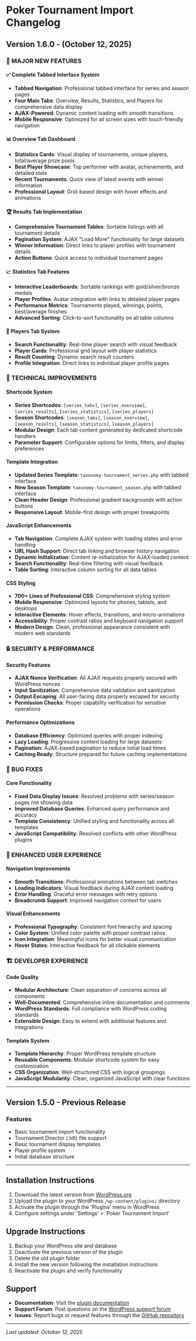 # Poker Tournament Import Changelog

## Version 1.6.0 - (October 12, 2025)

### 🎯 MAJOR NEW FEATURES

#### ✅ Complete Tabbed Interface System
- **Tabbed Navigation**: Professional tabbed interface for series and season pages
- **Four Main Tabs**: Overview, Results, Statistics, and Players for comprehensive data display
- **AJAX-Powered**: Dynamic content loading with smooth transitions
- **Mobile Responsive**: Optimized for all screen sizes with touch-friendly navigation

#### 📊 Overview Tab Dashboard
- **Statistics Cards**: Visual display of tournaments, unique players, total/average prize pools
- **Best Player Showcase**: Top performer with avatar, achievements, and detailed stats
- **Recent Tournaments**: Quick view of latest events with winner information
- **Professional Layout**: Grid-based design with hover effects and animations

#### 🏆 Results Tab Implementation
- **Comprehensive Tournament Tables**: Sortable listings with all tournament details
- **Pagination System**: AJAX "Load More" functionality for large datasets
- **Winner Information**: Direct links to player profiles with tournament details
- **Action Buttons**: Quick access to individual tournament pages

#### 📈 Statistics Tab Features
- **Interactive Leaderboards**: Sortable rankings with gold/silver/bronze medals
- **Player Profiles**: Avatar integration with links to detailed player pages
- **Performance Metrics**: Tournaments played, winnings, points, best/average finishes
- **Advanced Sorting**: Click-to-sort functionality on all table columns

#### 👥 Players Tab System
- **Search Functionality**: Real-time player search with visual feedback
- **Player Cards**: Professional grid layout with player statistics
- **Result Counting**: Dynamic search result counters
- **Profile Integration**: Direct links to individual player profile pages

### 🔧 TECHNICAL IMPROVEMENTS

#### Shortcode System
- **Series Shortcodes**: `[series_tabs]`, `[series_overview]`, `[series_results]`, `[series_statistics]`, `[series_players]`
- **Season Shortcodes**: `[season_tabs]`, `[season_overview]`, `[season_results]`, `[season_statistics]`, `[season_players]`
- **Modular Design**: Each tab content generated by dedicated shortcode handlers
- **Parameter Support**: Configurable options for limits, filters, and display preferences

#### Template Integration
- **Updated Series Template**: `taxonomy-tournament_series.php` with tabbed interface
- **New Season Template**: `taxonomy-tournament_season.php` with tabbed interface
- **Clean Header Design**: Professional gradient backgrounds with action buttons
- **Responsive Layout**: Mobile-first design with proper breakpoints

#### JavaScript Enhancements
- **Tab Navigation**: Complete AJAX system with loading states and error handling
- **URL Hash Support**: Direct tab linking and browser history navigation
- **Dynamic Initialization**: Content re-initialization for AJAX-loaded content
- **Search Functionality**: Real-time filtering with visual feedback
- **Table Sorting**: Interactive column sorting for all data tables

#### CSS Styling
- **700+ Lines of Professional CSS**: Comprehensive styling system
- **Mobile Responsive**: Optimized layouts for phones, tablets, and desktops
- **Interactive Elements**: Hover effects, transitions, and micro-animations
- **Accessibility**: Proper contrast ratios and keyboard navigation support
- **Modern Design**: Clean, professional appearance consistent with modern web standards

### 🔒 SECURITY & PERFORMANCE

#### Security Features
- **AJAX Nonce Verification**: All AJAX requests properly secured with WordPress nonces
- **Input Sanitization**: Comprehensive data validation and sanitization
- **Output Escaping**: All user-facing data properly escaped for security
- **Permission Checks**: Proper capability verification for sensitive operations

#### Performance Optimizations
- **Database Efficiency**: Optimized queries with proper indexing
- **Lazy Loading**: Progressive content loading for large datasets
- **Pagination**: AJAX-based pagination to reduce initial load times
- **Caching Ready**: Structure prepared for future caching implementations

### 🐛 BUG FIXES

#### Core Functionality
- **Fixed Data Display Issues**: Resolved problems with series/season pages not showing data
- **Improved Database Queries**: Enhanced query performance and accuracy
- **Template Consistency**: Unified styling and functionality across all templates
- **JavaScript Compatibility**: Resolved conflicts with other WordPress plugins

### 📱 ENHANCED USER EXPERIENCE

#### Navigation Improvements
- **Smooth Transitions**: Professional animations between tab switches
- **Loading Indicators**: Visual feedback during AJAX content loading
- **Error Handling**: Graceful error messages with retry options
- **Breadcrumb Support**: Improved navigation context for users

#### Visual Enhancements
- **Professional Typography**: Consistent font hierarchy and spacing
- **Color System**: Unified color palette with proper contrast ratios
- **Icon Integration**: Meaningful icons for better visual communication
- **Hover States**: Interactive feedback for all clickable elements

### 🏗️ DEVELOPER EXPERIENCE

#### Code Quality
- **Modular Architecture**: Clean separation of concerns across all components
- **Well-Documented**: Comprehensive inline documentation and comments
- **WordPress Standards**: Full compliance with WordPress coding standards
- **Extensible Design**: Easy to extend with additional features and integrations

#### Template System
- **Template Hierarchy**: Proper WordPress template structure
- **Reusable Components**: Modular shortcode system for easy customization
- **CSS Organization**: Well-structured CSS with logical groupings
- **JavaScript Modularity**: Clean, organized JavaScript with clear functions

---

## Version 1.5.0 - Previous Release

### Features
- Basic tournament import functionality
- Tournament Director (.tdt) file support
- Basic tournament display templates
- Player profile system
- Initial database structure

---

## Installation Instructions

1. Download the latest version from [WordPress.org](https://wordpress.org/plugins/poker-tournament-import/)
2. Upload the plugin to your WordPress `/wp-content/plugins/` directory
3. Activate the plugin through the 'Plugins' menu in WordPress
4. Configure settings under 'Settings' > 'Poker Tournament Import'

## Upgrade Instructions

1. Backup your WordPress site and database
2. Deactivate the previous version of the plugin
3. Delete the old plugin folder
4. Install the new version following the installation instructions
5. Reactivate the plugin and verify functionality

## Support

- **Documentation**: Visit the [plugin documentation](https://nikielhard.se/tdwpimport)
- **Support Forum**: Post questions on the [WordPress support forum](https://wordpress.org/support/plugin/poker-tournament-import/)
- **Issues**: Report bugs or request features through the [GitHub repository](https://github.com/nikielhard/poker-tournament-import)

---

*Last updated: October 12, 2025*